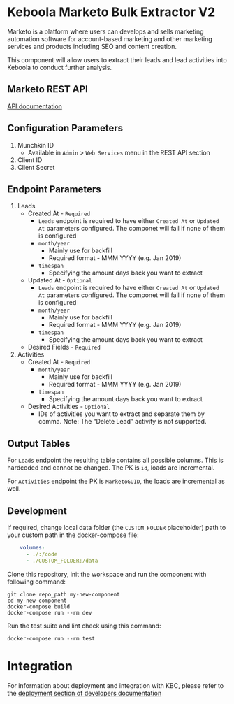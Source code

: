 # Keboola Marketo Bulk Extractor V2

Marketo is a platform where users can develops and sells marketing automation software for account-based marketing and other marketing services and products including SEO and content creation.

This component will allow users to extract their leads and lead activities into Keboola to conduct further analysis.

## Marketo REST API
[API documentation](http://developers.marketo.com/rest-api/bulk-extract/)

## Configuration Parameters
1. Munchkin ID
    - Available in `Admin` > `Web Services` menu in the REST API section
2. Client ID
3. Client Secret

## Endpoint Parameters
1. Leads
    - Created At - `Required`
        - `Leads` endpoint is required to have either `Created At` or `Updated At` parameters configured. The componet will fail if none of them is configured
        - `month/year`
            - Mainly use for backfill
            - Required format - MMM YYYY (e.g. Jan 2019)
        - `timespan`
            - Specifying the amount days back you want to extract
    - Updated At - `Optional`
        - `Leads` endpoint is required to have either `Created At` or `Updated At` parameters configured. The componet will fail if none of them is configured
        - `month/year`
            - Mainly use for backfill
            - Required format - MMM YYYY (e.g. Jan 2019)
        - `timespan`
            - Specifying the amount days back you want to extract
    - Desired Fields - `Required`
2. Activities
    - Created At - `Required`
        - `month/year`
            - Mainly use for backfill
            - Required format - MMM YYYY (e.g. Jan 2019)
        - `timespan`
            - Specifying the amount days back you want to extract
    - Desired Activities - `Optional`
        - IDs of activities you want to extract and separate them by comma. Note: The “Delete Lead” activity is not supported.

## Output Tables
For `Leads` endpoint the resulting table contains all possible columns. This is hardcoded and cannot be changed. The PK is `id`, loads are incremental.

For `Activities` endpoint the PK is `MarketoGUID`, the loads are incremental as well.

## Development

If required, change local data folder (the `CUSTOM_FOLDER` placeholder) path to your custom path in the docker-compose file:

```yaml
    volumes:
      - ./:/code
      - ./CUSTOM_FOLDER:/data
```

Clone this repository, init the workspace and run the component with following command:

```
git clone repo_path my-new-component
cd my-new-component
docker-compose build
docker-compose run --rm dev
```

Run the test suite and lint check using this command:

```
docker-compose run --rm test
```

# Integration

For information about deployment and integration with KBC, please refer to the [deployment section of developers documentation](https://developers.keboola.com/extend/component/deployment/) 